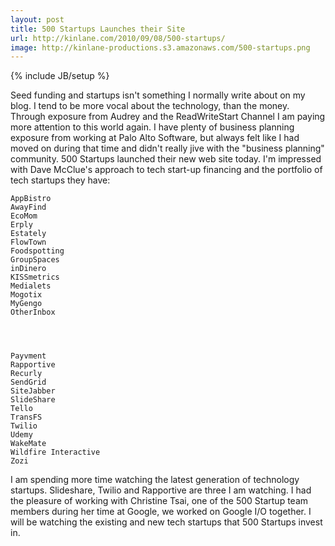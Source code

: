 ```yaml
---
layout: post
title: 500 Startups Launches their Site
url: http://kinlane.com/2010/09/08/500-startups/
image: http://kinlane-productions.s3.amazonaws.com/500-startups.png
---
```

{% include JB/setup %}
Seed funding and startups isn't something I normally write about on my blog. I tend to be more vocal about the technology, than the money.
Through exposure from Audrey and the ReadWriteStart Channel I am paying more attention to this world again. I have plenty of business planning exposure from working at Palo Alto Software, but always felt like I had moved on during that time and didn't really jive with the "business planning" community.
500 Startups launched their new web site today. I'm impressed with Dave McClue's approach to tech start-up financing and the portfolio of tech startups they have:






	AppBistro
	AwayFind
	EcoMom
	Erply
	Estately
	FlowTown
	Foodspotting
	GroupSpaces
	inDinero
	KISSmetrics
	Medialets
	Mogotix
	MyGengo
	OtherInbox




	Payvment
	Rapportive
	Recurly
	SendGrid
	SiteJabber
	SlideShare
	Tello
	TransFS
	Twilio
	Udemy
	WakeMate
	Wildfire Interactive
	Zozi





I am spending more time watching the latest generation of technology startups. Slideshare, Twilio and Rapportive are three I am watching.
I had the pleasure of working with Christine Tsai, one of the 500 Startup team members during her time at Google, we worked on Google I/O together.
I will be watching the existing and new tech startups that 500 Startups invest in.
